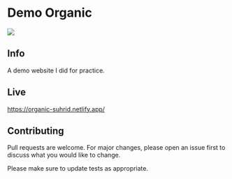 <h1>Demo Organic</h1>
<div><img src="https://media.giphy.com/media/11c0uFaMLhK30QNBEd/giphy.gif" /></div>

## Info

<p>A demo website I did for practice.</p>

## Live

https://organic-suhrid.netlify.app/

## Contributing

Pull requests are welcome. For major changes, please open an issue first to discuss what you would like to change.

Please make sure to update tests as appropriate.
